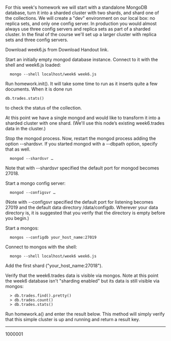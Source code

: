 For this week's homework we will start with a standalone MongoDB database, turn it into a sharded cluster with two shards, and shard one of the collections. We will create a "dev" environment on our local box: no replica sets, and only one config server. In production you would almost always use three config servers and replica sets as part of a sharded cluster. In the final of the course we'll set up a larger cluster with replica sets and three config servers.

Download week6.js from Download Handout link.

Start an initially empty mongod database instance.
Connect to it with the shell and week6.js loaded:

```
  mongo --shell localhost/week6 week6.js
```

Run homework.init(). It will take some time to run as it inserts quite a few documents. When it is done run

```
db.trades.stats()
```

to check the status of the collection.

At this point we have a single mongod and would like to transform it into a sharded cluster with one shard. (We'll use this node’s existing week6.trades data in the cluster.)

Stop the mongod process. Now, restart the mongod process adding the option --shardsvr. If you started mongod with a --dbpath option, specify that as well.

```
  mongod --shardsvr …
```

Note that with --shardsvr specified the default port for mongod becomes 27018.

Start a mongo config server:

```
  mongod --configsvr …
```

(Note with --configsvr specified the default port for listening becomes 27019 and the default data directory /data/configdb. Wherever your data directory is, it is suggested that you verify that the directory is empty before you begin.)

Start a mongos:

```
  mongos --configdb your_host_name:27019
```

Connect to mongos with the shell:

```
  mongo --shell localhost/week6 week6.js
```

Add the first shard ("your_host_name:27018").

Verify that the week6.trades data is visible via mongos. Note at this point the week6 database isn't "sharding enabled" but its data is still visible via mongos:

```
  > db.trades.find().pretty()
  > db.trades.count()
  > db.trades.stats()
```

Run homework.a() and enter the result below. This method will simply verify that this simple cluster is up and running and return a result key.

----

1000001
